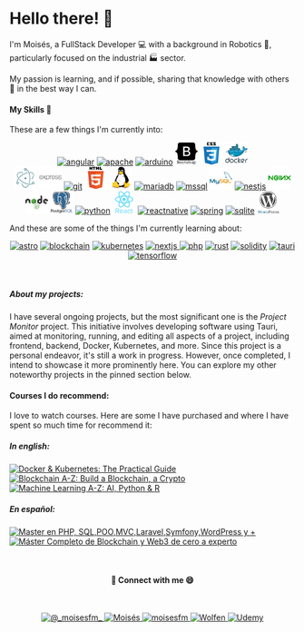 <p align="center">
    <h1> Hello there! 🫡</h1>
</p>

I'm Moisés, a FullStack Developer 💻 with a background in Robotics 🦾, particularly focused on the industrial 🏭 sector.

My passion is learning, and if possible, sharing that knowledge with others 👥 in the best way I can.

<h4>My Skills 🥷</h4>

These are a few things I'm currently into:
<br>
<p align="center"> 
    <a href="https://angular.io" target="_blank" rel="noreferrer"><img src="https://angular.io/assets/images/logos/angular/angular.svg" alt="angular" width="40" height="40"/></a>
    <a href="https://httpd.apache.org/" target="_blank" rel="noreferrer"><img src="https://www.apache.org/logos/res/httpd/default.png" alt="apache" width="110" height="40"/></a>
    <a href="https://www.arduino.cc/" target="_blank" rel="noreferrer"><img src="https://cdn.worldvectorlogo.com/logos/arduino-1.svg" alt="arduino" width="40" height="40"/></a>
    <a href="https://getbootstrap.com" target="_blank" rel="noreferrer"><img src="https://raw.githubusercontent.com/devicons/devicon/master/icons/bootstrap/bootstrap-plain-wordmark.svg" alt="bootstrap" width="40" height="40"/></a>
    <a href="https://www.w3schools.com/css/" target="_blank" rel="noreferrer"><img src="https://raw.githubusercontent.com/devicons/devicon/master/icons/css3/css3-original-wordmark.svg" alt="css3" width="40" height="40"/></a>
    <a href="https://www.docker.com/" target="_blank" rel="noreferrer"><img src="https://raw.githubusercontent.com/devicons/devicon/master/icons/docker/docker-original-wordmark.svg" alt="docker" width="40" height="40"/></a><br>
    <a href="https://www.electronjs.org" target="_blank" rel="noreferrer"><img src="https://raw.githubusercontent.com/devicons/devicon/master/icons/electron/electron-original.svg" alt="electron" width="40" height="40"/></a>
    <a href="https://expressjs.com" target="_blank" rel="noreferrer"><img src="https://raw.githubusercontent.com/devicons/devicon/master/icons/express/express-original-wordmark.svg" alt="express" width="40" height="40"/></a>
    <a href="https://git-scm.com/" target="_blank" rel="noreferrer"><img src="https://www.vectorlogo.zone/logos/git-scm/git-scm-icon.svg" alt="git" width="40" height="40"/></a>
    <a href="https://www.w3.org/html/" target="_blank" rel="noreferrer"><img src="https://raw.githubusercontent.com/devicons/devicon/master/icons/html5/html5-original-wordmark.svg" alt="html5" width="40" height="40"/></a>
    <a href="https://www.linux.org/" target="_blank" rel="noreferrer"><img src="https://raw.githubusercontent.com/devicons/devicon/master/icons/linux/linux-original.svg" alt="linux" width="40" height="40"/></a>
    <a href="https://mariadb.org/" target="_blank" rel="noreferrer"><img src="https://www.vectorlogo.zone/logos/mariadb/mariadb-icon.svg" alt="mariadb" width="40" height="40"/></a>
    <a href="https://www.microsoft.com/en-us/sql-server" target="_blank" rel="noreferrer"><img src="https://www.svgrepo.com/show/303229/microsoft-sql-server-logo.svg" alt="mssql" width="40" height="40"/></a>
    <a href="https://www.mysql.com/" target="_blank" rel="noreferrer"><img src="https://raw.githubusercontent.com/devicons/devicon/master/icons/mysql/mysql-original-wordmark.svg" alt="mysql" width="40" height="40"/></a>
    <a href="https://nestjs.com/" target="_blank" rel="noreferrer"><img src="https://www.vectorlogo.zone/logos/nestjs/nestjs-ar21.svg" alt="nestjs" width="60" height="50"/></a>
    <a href="https://www.nginx.com" target="_blank" rel="noreferrer"><img src="https://raw.githubusercontent.com/devicons/devicon/master/icons/nginx/nginx-original.svg" alt="nginx" width="40" height="40"/></a>
    <br>
    <a href="https://nodejs.org" target="_blank" rel="noreferrer"><img src="https://raw.githubusercontent.com/devicons/devicon/master/icons/nodejs/nodejs-original-wordmark.svg" alt="nodejs" width="40" height="40"/></a>
    <a href="https://www.postgresql.org" target="_blank" rel="noreferrer"><img src="https://raw.githubusercontent.com/devicons/devicon/master/icons/postgresql/postgresql-original-wordmark.svg" alt="postgresql" width="40" height="40"/></a>
    <a href="https://www.python.org/" target="_blank" rel="noreferrer"><img src="https://www.vectorlogo.zone/logos/python/python-icon.svg" alt="python" width="40" height="40"/></a>
    <a href="https://reactjs.org/" target="_blank" rel="noreferrer"><img src="https://raw.githubusercontent.com/devicons/devicon/master/icons/react/react-original-wordmark.svg" alt="react" width="40" height="40"/></a>
    <a href="https://reactnative.dev/" target="_blank" rel="noreferrer"><img src="https://reactnative.dev/img/header_logo.svg" alt="reactnative" width="40" height="40"/></a>
    <a href="https://spring.io/" target="_blank" rel="noreferrer"><img src="https://www.vectorlogo.zone/logos/springio/springio-icon.svg" alt="spring" width="40" height="40"/></a>
    <a href="https://www.sqlite.org/" target="_blank" rel="noreferrer"><img src="https://www.vectorlogo.zone/logos/sqlite/sqlite-icon.svg" alt="sqlite" width="40" height="40"/></a>
    <a href="https://wordpress.org/" target="_blank" rel="noreferrer"><img src="https://raw.githubusercontent.com/devicons/devicon/master/icons/wordpress/wordpress-original.svg" alt="wordpress" width="40" height="40"/></a>
</p>

And these are some of the things I'm currently learning about:
<br>
<p align="center">
    <a href="https://astro.build/" target="_blank" rel="noreferrer"><img src="https://seeklogo.com/images/A/astro-logo-B3B4DABB0A-seeklogo.com.png" alt="astro" width="40" height="40"/></a>
    <a href="https://www.blockchain.com/" target="_blank" rel="noreferrer"><img src="https://img.icons8.com/officel/80/000000/blockchain.png" alt="blockchain" width="40" height="40"/></a>
    <a href="https://kubernetes.io/" target="_blank" rel="noreferrer"><img src="https://www.vectorlogo.zone/logos/kubernetes/kubernetes-icon.svg" 
    alt="kubernetes" width="40" height="40"/></a>
    <a href="https://nextjs.org/" target="_blank" rel="noreferrer">
    <img src="https://cdn.worldvectorlogo.com/logos/next-js.svg" alt="nextjs" width="40" height="40"/>
    <a href="https://www.php.net/" target="_blank" rel="noreferrer"><img src="https://www.vectorlogo.zone/logos/php/php-icon.svg" alt="php" width="40" height="40"/></a>
    <a href="https://www.rust-lang.org/" target="_blank" rel="noreferrer"><img src="https://cdn.worldvectorlogo.com/logos/rust.svg" alt="rust" width="40" height="40"/></a>
    <a href="https://soliditylang.org/" target="_blank" rel="noreferrer"><img src="https://img.icons8.com/color/80/000000/solidity.png" alt="solidity" width="40" height="40"/></a>
    <a href="https://tauri.studio/" target="_blank" rel="noreferrer"><img src="https://cdn.worldvectorlogo.com/logos/tauri-1.svg" alt="tauri" width="40" height="40"/></a>
    <a href="https://www.tensorflow.org/" target="_blank" rel="noreferrer"><img src="https://www.vectorlogo.zone/logos/tensorflow/tensorflow-icon.svg" alt="tensorflow" width="40" height="40"/></a>
</p>

<br>

<h5>About my projects:</h5>

I have several ongoing projects, but the most significant one is the _Project Monitor_ project. This initiative involves developing software using Tauri, aimed at monitoring, running, and editing all aspects of a project, including frontend, backend, Docker, Kubernetes, and more. Since this project is a personal endeavor, it's still a work in progress. However, once completed, I intend to showcase it more prominently here. You can explore my other noteworthy projects in the pinned section below.

<h4>Courses I do recommend: </h4>

I love to watch courses. Here are some I have purchased and where I have spent so much time for recommend it:

<p align="left">

<h5> In english: </h5>

<a href="https://www.udemy.com/course/docker-kubernetes-the-practical-guide" target="_blank" rel="noreferrer">
    <img src="https://img.shields.io/badge/Docker_&_Kubernetes:_The_Practical_Guide--white?style=for-the-badge&logo=udemy&labelColor=black" alt="Docker & Kubernetes: The Practical Guide"/>
</a>
<a href="https://www.udemy.com/course/build-your-blockchain-az" target="_blank" rel="noreferrer">
    <img src="https://img.shields.io/badge/Blockchain_A_/_Z:_Build_a_Blockchain,_a_Crypto_and_contracts_with_solidity--white?style=for-the-badge&logo=udemy&labelColor=black" alt="Blockchain A-Z: Build a Blockchain, a Crypto"/>
</a>
<a href="https://www.udemy.com/course/machinelearning" target="_blank" rel="noreferrer">
    <img src="https://img.shields.io/badge/Machine_Learning_A_/_Z:_AI,_Python_&_R--white?style=for-the-badge&logo=udemy&labelColor=black" alt="Machine Learning A-Z: AI, Python & R"/>
</a>
<br/>
<h5> En español: </h5>

<a href="https://www.udemy.com/course/master-en-php-sql-poo-mvc-laravel-symfony-4-wordpress" target="_blank" rel="noreferrer">
    <img src="https://img.shields.io/badge/Master en PHP, SQL, POO, MVC, Laravel, Symfony, WordPress y+--white?style=for-the-badge&logo=udemy&labelColor=black" alt="Master en PHP, SQL,POO,MVC,Laravel,Symfony,WordPress y +"/>
</a>

<a href="https://www.udemy.com/course/bootcamp-blockchain-cero-experto" target="_blank" rel="noreferrer">
    <img src="https://img.shields.io/badge/Máster Completo de Blockchain y Web3 de cero a experto--white?style=for-the-badge&logo=udemy&labelColor=black" alt="Máster Completo de Blockchain y Web3 de cero a experto"/>
</a>
</p>

<br/>

<h4 align="center">🚀 Connect with me 😄</h4>

<br>

<p align="center">
<a href="https://instagram.com/@_moisesfm_" target="_blank">
    <img src="https://img.shields.io/badge/@__moisesfm__-E4405F?style=for-the-badge&logo=instagram&logoColor=white" alt="@_moisesfm_" />
  </a>
  <a href="https://linkedin.com/in/moisés-fernández-521568253/" target="_blank">
    <img src="https://img.shields.io/badge/Moisés-0077B5?style=for-the-badge&logo=linkedin&logoColor=white" alt="Moisés" />
  </a>
  <a href="https://discordapp.com/users/moisesfm" target="_blank">
    <img src="https://img.shields.io/badge/moisesfm-%237289DA.svg?style=for-the-badge&logo=discord&logoColor=white" alt="moisesfm" />
  </a>
  <a href="https://steamcommunity.com/id/mochyfm/" target="_blank">
    <img src="https://img.shields.io/badge/Wolfen-%23000000.svg?style=for-the-badge&logo=steam&logoColor=white" alt="Wolfen" />
  </a>
<a href="https://www.udemy.com/user/moises-fernandez-5/" target="_blank" rel="noreferrer">
<img src="https://img.shields.io/badge/Moisés_Fernández-%23EC5252.svg?style=for-the-badge&logo=udemy&logoColor=white" alt="Udemy" />
</a>

</p>
